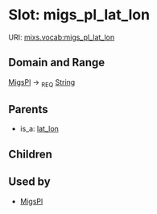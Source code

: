 
# Slot: migs_pl_lat_lon




URI: [mixs.vocab:migs_pl_lat_lon](https://w3id.org/mixs/vocab/migs_pl_lat_lon)


## Domain and Range

[MigsPl](MigsPl.md) ->  <sub>REQ</sub> [String](types/String.md)

## Parents

 *  is_a: [lat_lon](lat_lon.md)

## Children


## Used by

 * [MigsPl](MigsPl.md)
